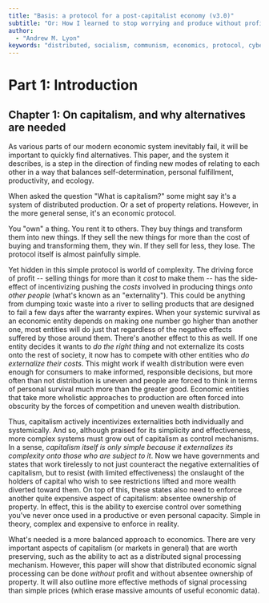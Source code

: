 ```yaml
---
title: "Basis: a protocol for a post-capitalist economy (v3.0)"
subtitle: "Or: How I learned to stop worrying and produce without profits and private property<br><br>**(Last update: {{modified}})**"
author:
  - "Andrew M. Lyon"
keywords: "distributed, socialism, communism, economics, protocol, cybernetics"
---
```


# Part 1: Introduction

## Chapter 1: On capitalism, and why alternatives are needed

As various parts of our modern economic system inevitably fail, it will be important to quickly find alternatives. This paper, and the system it describes, is a step in the direction of finding new modes of relating to each other in a way that balances self-determination, personal fulfillment, productivity, and ecology.

When asked the question "What is capitalism?" some might say it's a system of distributed production. Or a set of property relations. However, in the more general sense, it's an economic protocol.

You "own" a thing. You rent it to others. They buy things and transform them into new things. If they sell the new things for more than the cost of buying and transforming them, they win. If they sell for less, they lose. The protocol itself is almost painfully simple.

Yet hidden in this simple protocol is world of complexity. The driving force of profit -- selling things for more than it *cost* to make them -- has the side-effect of incentivizing pushing the *costs* involved in producing things *onto other people* (what's known as an "externality"). This could be anything from dumping toxic waste into a river to selling products that are designed to fail a few days after the warranty expires. When your systemic survival as an economic entity depends on making one number go higher than another one, most entities will do just that regardless of the negative effects suffered by those around them. There's another effect to this as well. If one entity decides it wants to *do the right thing* and not externalize its costs onto the rest of society, it now has to compete with other entities who *do externalize their costs*. This might work if wealth distribution were even enough for consumers to make informed, responsible decisions, but more often than not distribution is uneven and people are forced to think in terms of personal survival much more than the greater good. Economic entities that take more wholistic approaches to production are often forced into obscurity by the forces of competition and uneven wealth distribution.

Thus, capitalism actively incentivizes externalities both individually and systemically. And so, although praised for its simplicity and effectiveness, more complex systems must grow out of capitalism as control mechanisms. In a sense, *capitalism itself is only simple because it externalizes its complexity onto those who are subject to it*. Now we have governments and states that work tirelessly to not just counteract the negative externalities of capitalism, but to resist (with limited effectiveness) the onslaught of the holders of capital who wish to see restrictions lifted and more wealth diverted toward them. On top of this, these states also need to enforce another quite expensive aspect of capitalism: absentee ownership of property. In effect, this is the ability to exercise control over something you've never once used in a productive or even personal capacity. Simple in theory, complex and expensive to enforce in reality.

What's needed is a more balanced approach to economics. There are very important aspects of capitalism (or markets in general) that are worth preserving, such as the ability to act as a distributed signal processing mechanism. However, this paper will show that distributed economic signal processing can be done *without* profit and without absentee ownership of property. It will also outline more effective methods of signal processing than simple prices (which erase massive amounts of useful economic data).

